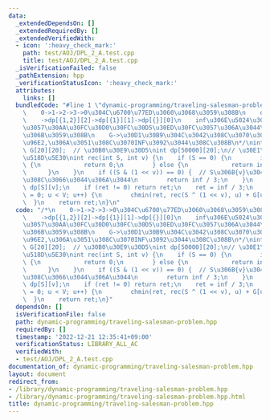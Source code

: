 ```yaml
---
data:
  _extendedDependsOn: []
  _extendedRequiredBy: []
  _extendedVerifiedWith:
  - icon: ':heavy_check_mark:'
    path: test/AOJ/DPL_2_A.test.cpp
    title: test/AOJ/DPL_2_A.test.cpp
  _isVerificationFailed: false
  _pathExtension: hpp
  _verificationStatusIcon: ':heavy_check_mark:'
  attributes:
    links: []
  bundledCode: "#line 1 \"dynamic-programming/traveling-salesman-problem.hpp\"\n/*\n\
    \    0->1->2->3->0\u304C\u6700\u77ED\u3060\u3068\u3059\u308B\n    dp[{0,1,2,3}][0]->dp[{1,2,3}][3]\n\
    \    ->dp[{1,2}][2]->dp[{1}][1]->dp[{}][0]\n    inf\u306E\u5024\u3092\u8ABF\u6574\
    \u3057\u30AA\u30FC\u30D0\u30FC\u30D5\u30ED\u30FC\u3057\u306A\u3044\u3088\u3046\
    \u306B\u3059\u308B\n    G->\u30D1\u30B9\u304C\u3042\u308C\u3070\u305D\u306E\u8DDD\
    \u96E2,\u306A\u3051\u308C\u3070INF\u3092\u3044\u308C\u308B\n*/\nint V, E;\nint\
    \ G[20][20];  // \u30B0\u30E9\u30D5\nint dp[50000][20];\n// \u30E1\u30E2\u5316\
    \u518D\u5E30\nint rec(int S, int v) {\n    if (S == 0) {\n        if (v == 0)\
    \ {\n            return 0;\n        } else {\n            return inf / 3;\n  \
    \      }\n    }\n    if ((S & (1 << v)) == 0) {  // S\u306B{v}\u304C\u542B\u307E\
    \u308C\u3066\u3044\u306A\u3044\n        return inf / 3;\n    }\n    int &ret =\
    \ dp[S][v];\n    if (ret != 0) return ret;\n    ret = inf / 3;\n    for (int u\
    \ = 0; u < V; u++) {\n        chmin(ret, rec(S ^ (1 << v), u) + G[u][v]);\n  \
    \  }\n    return ret;\n}\n"
  code: "/*\n    0->1->2->3->0\u304C\u6700\u77ED\u3060\u3068\u3059\u308B\n    dp[{0,1,2,3}][0]->dp[{1,2,3}][3]\n\
    \    ->dp[{1,2}][2]->dp[{1}][1]->dp[{}][0]\n    inf\u306E\u5024\u3092\u8ABF\u6574\
    \u3057\u30AA\u30FC\u30D0\u30FC\u30D5\u30ED\u30FC\u3057\u306A\u3044\u3088\u3046\
    \u306B\u3059\u308B\n    G->\u30D1\u30B9\u304C\u3042\u308C\u3070\u305D\u306E\u8DDD\
    \u96E2,\u306A\u3051\u308C\u3070INF\u3092\u3044\u308C\u308B\n*/\nint V, E;\nint\
    \ G[20][20];  // \u30B0\u30E9\u30D5\nint dp[50000][20];\n// \u30E1\u30E2\u5316\
    \u518D\u5E30\nint rec(int S, int v) {\n    if (S == 0) {\n        if (v == 0)\
    \ {\n            return 0;\n        } else {\n            return inf / 3;\n  \
    \      }\n    }\n    if ((S & (1 << v)) == 0) {  // S\u306B{v}\u304C\u542B\u307E\
    \u308C\u3066\u3044\u306A\u3044\n        return inf / 3;\n    }\n    int &ret =\
    \ dp[S][v];\n    if (ret != 0) return ret;\n    ret = inf / 3;\n    for (int u\
    \ = 0; u < V; u++) {\n        chmin(ret, rec(S ^ (1 << v), u) + G[u][v]);\n  \
    \  }\n    return ret;\n}"
  dependsOn: []
  isVerificationFile: false
  path: dynamic-programming/traveling-salesman-problem.hpp
  requiredBy: []
  timestamp: '2022-12-21 12:35:41+09:00'
  verificationStatus: LIBRARY_ALL_AC
  verifiedWith:
  - test/AOJ/DPL_2_A.test.cpp
documentation_of: dynamic-programming/traveling-salesman-problem.hpp
layout: document
redirect_from:
- /library/dynamic-programming/traveling-salesman-problem.hpp
- /library/dynamic-programming/traveling-salesman-problem.hpp.html
title: dynamic-programming/traveling-salesman-problem.hpp
---
```

